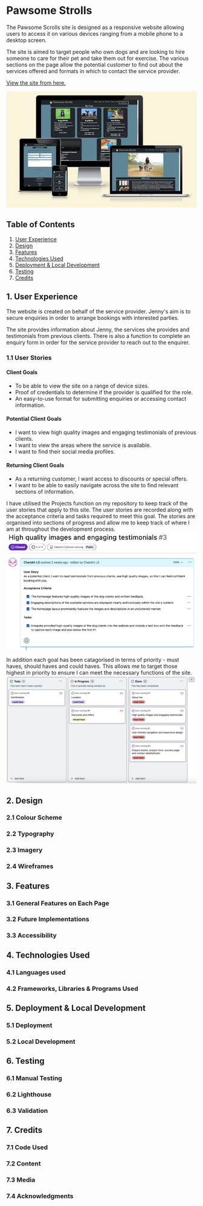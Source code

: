 # **Pawsome Strolls**

The Pawsome Scrolls site is designed as a responsive website allowing users to access it on various devices ranging from a mobile phone to a desktop screen. 

 The site is aimed to target people who own dogs and are looking to hire someone to care for their pet and take them out for exercise. The various sections on the page allow the potential customer to find out about the services offered and formats in which to contact the service provider. 

[View the site from here.](https://chandni-l5.github.io/pawsome-strolls/)

![Responsive Mockup](documentation/responsive%20shot.jpg)

## Table of Contents  
1. [User Experience](#user-experience)
2. [Design](#design)
3. [Features](#features)
4. [Technologies Used](#technologies-used)
5. [Deployment & Local Development](#deployment-&-local-development)
6. [Testing](#testing)
7. [Credits](#credits)

## 1. User Experience
The website is created on behalf of the service provider. Jenny's aim is to secure enquiries in order to arrange bookings with interested parties. 

The site provides information about Jenny, the services she provides and testimonials from previous clients. There is also a function to complete an enquiry form in order for the service provider to reach out to the enquirer. 

### 1.1 User Stories
#### Client Goals 
- To be able to view the site on a range of device sizes.
- Proof of credentials to determine if the provider is qualified for the role.
- An easy-to-use format for submitting enquiries or accessing contact information. 

#### Potential Client Goals 
- I want to view high quality images and engaging testimonials of previous clients.
- I want to view the areas where the service is available.
- I want to find their social media profiles.

#### Returning Client Goals
- As a returning customer, I want access to discounts or special offers.
- I want to be able to easily navigate across the site to find relevant sections of information.


I have utilised the Projects function on my repository to keep track of the user stories that apply to this site. The user stories are recorded along with the acceptance criteria and tasks required to meet this goal. The stories are organised into sections of progress and allow me to keep track of where I am at throughout the development process. 
![Project card from github](/documentation/project%20goals%201.png)

In addition each goal has been catagorised in terms of priority - must haves, should haves and could haves. This allows me to target those highest in priority to ensure I can meet the necessary functions of the site. 
![Project board from github](/documentation/project%20goals%202.png)

## 2. Design
### 2.1 Colour Scheme
### 2.2 Typography
### 2.3 Imagery
### 2.4 Wireframes

## 3. Features
### 3.1 General Features on Each Page
### 3.2 Future Implementations
### 3.3 Accessibility

## 4. Technologies Used
### 4.1 Languages used 
### 4.2 Frameworks, Libraries & Programs Used

## 5. Deployment & Local Development 
### 5.1 Deployment 
### 5.2 Local Development 

## 6. Testing
### 6.1 Manual Testing
### 6.2 Lighthouse
### 6.3 Validation

## 7. Credits
### 7.1 Code Used
### 7.2 Content
### 7.3 Media
### 7.4 Acknowledgments

